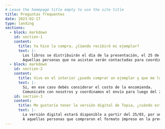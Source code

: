 ```yaml
---
# Leave the homepage title empty to use the site title
title: Preguntas frequentes
date: 2023-02-17
type: landing
sections:
  - block: markdown
    id: section-1
    content:
      title: Ya hice la compra, ¿Cúando recibiré mi ejemplar?
      text: |-
        Los libros se distribuirán el día de la presentación, el 25 de marzo. 
        Aquellas personas que no asistan serán contactadas para coordinar la entrega luego de esa fecha.  
  - block: markdown
    id: section-2
    content:
      title: Vivo en el interior ¿puedo comprar un ejemplar y que me lo envíen?
      text: |-
        Si, en ese caso debés considerar el costo de la encomienda. 
        Comunícate con nosotros y coordinamos el envío para luego del 25/03.    - block: markdown
    id: section-3
    content:
      title: Me gustaría tener la versión digital de Topia, ¿cuándo estará disponible?
      text: |-
        La versión digital estará disponible a partir del 25/03, por un costo de seis dólares y se podrá comprar tanto desde Uruguay como del exterior. 
        A aquellas personas que compraron el formato impreso en la preventa se les enviará la copia de forma gratuita al correo electrónico con el que hicieron la compra.
---
```


